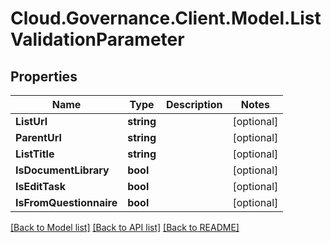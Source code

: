 # Cloud.Governance.Client.Model.ListValidationParameter
## Properties

Name | Type | Description | Notes
------------ | ------------- | ------------- | -------------
**ListUrl** | **string** |  | [optional] 
**ParentUrl** | **string** |  | [optional] 
**ListTitle** | **string** |  | [optional] 
**IsDocumentLibrary** | **bool** |  | [optional] 
**IsEditTask** | **bool** |  | [optional] 
**IsFromQuestionnaire** | **bool** |  | [optional] 

[[Back to Model list]](../README.md#documentation-for-models) [[Back to API list]](../README.md#documentation-for-api-endpoints) [[Back to README]](../README.md)

